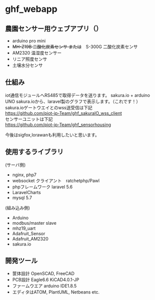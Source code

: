 # ghf_webapp
## 農園センサー用ウェブアプリ（）
- arduino pro mini
- ~~MH-Z19B 二酸化炭素センサ または~~　S-300G 二酸化炭素センサ
- AM2320 温湿度センサー
- リニア照度センサ
- 土壌水分センサ

## 仕組み
iot通信モジュールへRS485で取得データを送ります。
sakura.io + arduino UNO
sakura.ioから、laravel製のグラフで表示します。（これです！）  
sakura.ioゲートウエイとのwss送受信は下記  
https://github.com/piot-jp-Team/ghf_sakuraIO_wss_client  
センサーユニットは下記  
https://github.com/piot-jp-Team/ghf_sensorhousing  
  
今後はsigfox,lorawanも利用したいと思います。  

## 使用するライブラリ   
(サーバ側)
- nginx, php7
- websocket クライアント　ratchetphp/Pawl
- phpフレームワーク laravel 5.6
- LaravelCharts
- mysql 5.7

(組み込み側)
- Arduino
- modbus/master slave
- mhz19_uart
- Adafruit_Sensor
- Adafruit_AM2320
- sakura.io

## 開発ツール
- 筐体設計 OpenSCAD, FreeCAD
- PCB設計 Eagle6.6 KiCAD4.0.1-JP
- ファームウエア arduino IDE1.8.5
- エディタはATOM, PlantUML, Netbeans etc.
